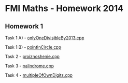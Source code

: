 FMI Maths - Homework 2014
=========================

Homework 1
----------

Task 1 A) - [onlyOneDivisibleBy2013.cpp](onlyOneDivisibleBy2013.cpp)

Task 1 B) - [pointInCircle.cpp](pointInCircle.cpp)

Task 2 - [proiznoshenie.cpp](proiznoshenie.cpp)

Task 3 - [palindrome.cpp](palindrome.cpp)

Task 4 - [multipleOfOwnDigits.cpp](multipleOfOwnDigits.cpp)
